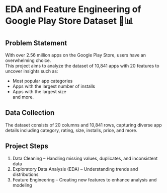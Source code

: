 # EDA and Feature Engineering of Google Play Store Dataset 📱📊

## Problem Statement  
With over 2.56 million apps on the Google Play Store, users have an overwhelming choice.  
This project aims to analyze the dataset of 10,841 apps with 20 features to uncover insights such as:  
- Most popular app categories  
- Apps with the largest number of installs  
- Apps with the largest size  
and more.

## Data Collection  
The dataset consists of 20 columns and 10,841 rows, capturing diverse app details including category, rating, size, installs, price, and more.

## Project Steps  
1. Data Cleaning – Handling missing values, duplicates, and inconsistent data  
2. Exploratory Data Analysis (EDA) – Understanding trends and distributions  
3. Feature Engineering – Creating new features to enhance analysis and modeling
